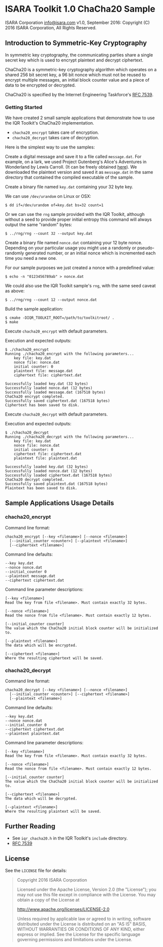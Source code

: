 # ISARA Toolkit 1.0 ChaCha20 Sample
ISARA Corporation <info@isara.com>
v1.0, September 2016: Copyright (C) 2016 ISARA Corporation, All Rights Reserved.

## Introduction to Symmetric-Key Cryptography

In symmetric key cryptography, the communicating parties share a single secret
key which is used to encrypt plaintext and decrypt ciphertext.

ChaCha20 is a symmetric-key cryptography algorithm which operates on a shared
256 bit secret key, a 96 bit nonce which must not be reused to encrypt multiple
messages, an initial block counter value and a piece of data to be encrypted or
decrypted.

ChaCha20 is specified by the Internet Engineering Taskforce's
[RFC 7539](https://tools.ietf.org/html/rfc7539).

### Getting Started

We have created 2 small sample applications that demonstrate how to use the IQR
Toolkit's ChaCha20 implementation.

* `chacha20_encrypt` takes care of encryption.
* `chacha20_decrypt` takes care of decryption.

Here is the simplest way to use the samples:

Create a digital message and save it to a file called `message.dat`. For
example, on a lark, we used Project Gutenberg's Alice's Adventures in
Wonderland by Lewis Carroll. (It can be freely obtained
[here](http://www.gutenberg.org/ebooks/11.txt.utf-8)).
We downloaded the plaintext version and saved it as `message.dat` in the same
directory that contained the compiled executable of the sample.

Create a binary file named `key.dat` containing your 32 byte key.

We can use `/dev/urandom` on Linux or OSX:

```
$ dd if=/dev/urandom of=key.dat bs=32 count=1
```

Or we can use the `rng` sample provided with the IQR Toolkit, although without
a seed to provide proper initial entropy this command will always output the
same "random" bytes:

```
$ ../rng/rng --count 32 --output key.dat
```

Create a binary file named `nonce.dat` containing your 12 byte nonce. Depending
on your particular usage you might use a randomly or pseudo-randomly generated
number, or an initial nonce which is incremented each time you need a new one.

For our sample purposes we just created a nonce with a predefined value:

```
$ echo -n "0123456789ab" > nonce.dat
```

We could also use the IQR Toolkit sample's `rng`, with the same seed caveat as
above:

```
$ ../rng/rng --count 12 --output nonce.dat
```

Build the sample application:

```
$ cmake -DIQR_TOOLKIT_ROOT=/path/to/toolkitroot/ .
$ make
```

Execute `chacha20_encrypt` with default parameters.

Execution and expected outputs:

```
$ ./chacha20_encrypt
Running ./chacha20_encrypt with the following parameters...
    key file: key.dat
    nonce file: nonce.dat
    initial counter: 0
    plaintext file: message.dat
    ciphertext file: ciphertext.dat

Successfully loaded key.dat (32 bytes)
Successfully loaded nonce.dat (12 bytes)
Successfully loaded message.dat (167518 bytes)
ChaCha20 encrypt completed.
Successfully saved ciphertext.dat (167518 bytes)
Ciphertext has been saved to disk.
```

Execute `chacha20_decrypt` with default parameters.

Execution and expected outputs:

```
$ ./chacha20_decrypt
Running ./chacha20_decrypt with the following parameters...
    key file: key.dat
    nonce file: nonce.dat
    initial counter: 0
    ciphertext file: ciphertext.dat
    plaintext file: plaintext.dat

Successfully loaded key.dat (32 bytes)
Successfully loaded nonce.dat (12 bytes)
Successfully loaded ciphertext.dat (167518 bytes)
ChaCha20 decrypt completed.
Successfully saved plaintext.dat (167518 bytes)
Plaintext has been saved to disk.
```

## Sample Applications Usage Details

### chacha20_encrypt

Command line format:

```
chacha20_encrypt [--key <filename>] [--nonce <filename>]
  [--initial_counter <counter>] [--plaintext <filename>]
  [--ciphertext <filename>]
```

Command line defaults:

```
--key key.dat
--nonce nonce.dat
--initial_counter 0
--plaintext message.dat
--ciphertext ciphertext.dat
```

Command line parameter descriptions:

```
[--key <filename>]
Read the key from file <filename>. Must contain exactly 32 bytes.

[--nonce <filename>]
Read the nonce from file <filename>. Must contain exactly 12 bytes.

[--initial_counter counter]
The value which the ChaCha20 initial block counter will be initialized to.

[--plaintext <filename>]
The data which will be encrypted.

[--ciphertext <filename>]
Where the resulting ciphertext will be saved.
```

### chacha20_decrypt

Command line format:

```
chacha20_decrypt [--key <filename>] [--nonce <filename>]
  [--initial_counter <counter>] [--ciphertext <filename>]
  [--plaintext <filename>]
```

Command line defaults:

```
--key key.dat
--nonce nonce.dat
--initial_counter 0
--ciphertext ciphertext.dat
--plaintext plaintext.dat
```

Command line parameter descriptions:

```
[--key <filename>]
Read the key from file <filename>. Must contain exactly 32 bytes.

[--nonce <filename>]
Read the nonce from file <filename>. Must contain exactly 12 bytes.

[--initial_counter counter]
The value which the ChaCha20 initial block counter will be initialized to.

[--ciphertext <filename>]
The data which will be decrypted.

[--plaintext <filename>]
Where the resulting plaintext will be saved.
```

## Further Reading

* See `iqr_chacha20.h` in the IQR Toolkit's `include` directory.
* [RFC 7539](https://tools.ietf.org/html/rfc7539)

## License

See the `LICENSE` file for details:

> Copyright 2016 ISARA Corporation
> 
> Licensed under the Apache License, Version 2.0 (the "License");
> you may not use this file except in compliance with the License.
> You may obtain a copy of the License at
> 
> http://www.apache.org/licenses/LICENSE-2.0
> 
> Unless required by applicable law or agreed to in writing, software
> distributed under the License is distributed on an "AS IS" BASIS,
> WITHOUT WARRANTIES OR CONDITIONS OF ANY KIND, either express or implied.
> See the License for the specific language governing permissions and
> limitations under the License.
